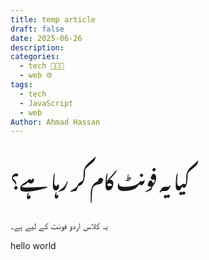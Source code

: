```yaml
---
title: temp article
draft: false
date: 2025-06-26
description: 
categories:
  - tech 👨🏻‍💻
  - web 🌐
tags:
  - tech
  - JavaScript
  - web
Author: Ahmad Hassan
---
```

<p lang="ur" style="font-family: 'Noto Nastaliq Urdu'; font-size: 30px;">کیا یہ فونٹ کام کر رہا ہے؟</p>

<p class="urdu" lang="ur" >یہ کلاس اردو فونٹ کے لیے ہے۔</p>

hello world